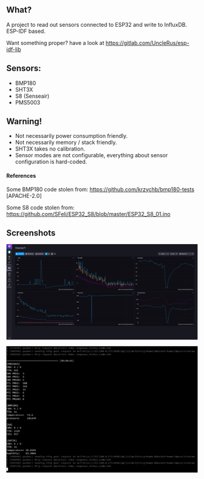 ## What?
A project to read out sensors connected to ESP32 and write to InfluxDB.
ESP-IDF based.

Want something proper? have a look at https://gitlab.com/UncleRus/esp-idf-lib

## Sensors:
- BMP180
- SHT3X
- S8 (Senseair)
- PMS5003


## Warning!
- Not necessarily power consumption friendly.
- Not necessarily memory / stack friendly.
- SHT3X takes no calibration.
- Sensor modes are not configurable, everything about sensor configuration is hard-coded.

#### References

Some BMP180 code stolen from: https://github.com/krzychb/bmp180-tests [APACHE-2.0]

Some S8 code stolen from: https://github.com/SFeli/ESP32_S8/blob/master/ESP32_S8_01.ino

## Screenshots

![InfluxDB](screenshots/influxdb.png)

![esp32 output](screenshots/esp32_output.png)

